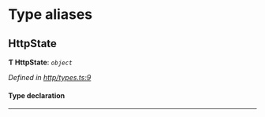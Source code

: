 

# Type aliases

<a id="httpstate"></a>

##  HttpState

**Ƭ HttpState**: *`object`*

*Defined in [http/types.ts:9](https://github.com/polkadot-js/api/blob/db78aeb/packages/rpc-provider/src/http/types.ts#L9)*

#### Type declaration

___

